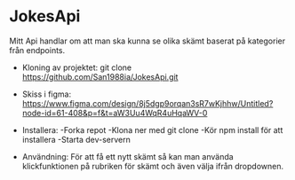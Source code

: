 # JokesApi

Mitt Api handlar om att man ska kunna se olika skämt baserat på kategorier från endpoints.

- Kloning av projektet:
  git clone https://github.com/San1988ia/JokesApi.git

- Skiss i figma:
  https://www.figma.com/design/8j5dgp9orqan3sR7wKjhhw/Untitled?node-id=61-408&p=f&t=aW3Uu4WqR4uHqaWV-0

- Installera:
  -Forka repot
  -Klona ner med git clone
  -Kör npm install för att installera
  -Starta dev-servern

- Användning:
  För att få ett nytt skämt så kan man använda klickfunktionen på rubriken för skämt och även välja ifrån dropdownen.
